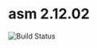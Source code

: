 # asm 2.12.02

![Build Status](https://travis-ci.org/cyber-dojo-languages/asm-2.12.02.svg?branch=master)

